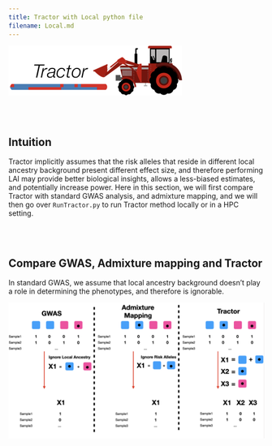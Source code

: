 ```yaml
---
title: Tractor with Local python file
filename: Local.md
---
```


![](images/TractorIcon.png)

&nbsp;  
&nbsp;  

## Intuition

Tractor implicitly assumes that the risk alleles that reside in different local ancestry background present different effect size, and therefore performing LAI may provide better biological insights, allows a less-biased estimates, and potentially increase power. Here in this section, we will first compare Tractor with standard GWAS analysis, and admixture mapping, and we will then go over `RunTractor.py` to run Tractor method locally or in a HPC setting.

&nbsp;  
&nbsp;  

## Compare GWAS, Admixture mapping and Tractor 

In standard GWAS, we assume that local ancestry background doesn’t play a role in determining the phenotypes, and therefore is ignorable. 

![Methods comparison](images/TractorModel.png)

